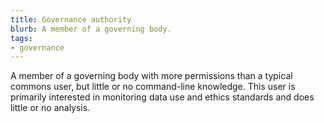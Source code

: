 ```yaml
---
title: Governance authority
blurb: A member of a governing body.
tags:
- governance
---
```

A member of a governing body with more permissions than a typical commons user, but little or no command-line knowledge. This user is primarily interested in monitoring data use and ethics standards and does little or no analysis.
